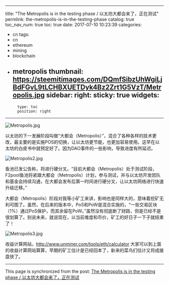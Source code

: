 
---
title: "The Metropolis is in the testing phase / 以太坊大都会来了，正在测试"
permlink: the-metropolis-is-in-the-testing-phase
catalog: true
toc_nav_num: true
toc: true
date: 2017-07-10 10:23:39
categories:
- cn
tags:
- cn
- ethereum
- mining
- blockchain
- metropolis
thumbnail: https://steemitimages.com/DQmfSibzUhWgiLjBdFGvL9tLCHBXUETDyk4Bz2Zrt1G5VzT/Metropolis.jpg
sidebar:
    right:
        sticky: true
widgets:
    -
        type: toc
        position: right
---


![Metropolis.jpg](https://steemitimages.com/DQmfSibzUhWgiLjBdFGvL9tLCHBXUETDyk4Bz2Zrt1G5VzT/Metropolis.jpg)

以太坊的下一发展阶段叫做“大都会（Metropolis）”，混合了各种各样的技术更改，最主要的是实施POS的切换，让以太坊更节能，也更加容易使用。这早在以太坊的白皮书中就预定好了。因为DAO事件的一些影响，导致进度有所延迟。

![Metropolis2.jpg](https://steemitimages.com/DQmR1HZroZto4vrDe2kBtSBwi3a3ZELK3hWWDnpki2VvezV/Metropolis2.jpg)


鱼池已发公告称，将进行硬分叉。“目前大都会（Metropolis）处于测试阶段，F2pool鱼池将紧跟大都会（Metropolis）计划，参与测试，并与以太坊开发团队和基金会持续沟通，在大都会发布后第一时间进行硬分叉，让以太坊网络进行快速升级迁移。”

大都会（Metropolis）阶段对我等小矿工来讲，影响也是同样大的，意味着挖矿无利可图了。虽然，在后来的版本中，PoS和PoW是混合实施的，“一些交易区块（1%）通过PoS保护，而其余留在PoW。”虽然没有彻底断了财路，但是已经不是很划算了。别说未来，就说现在，以当前难度和币价，矿工的好日子一下子就结束了！

![Metropolis3.jpg](https://steemitimages.com/DQmeahKxAoDFzEMsuNrGvJh5ypNMv4XbBE5cnhhAY8QKiGG/Metropolis3.jpg)

收益计算网站，http://www.unminer.com/tools/eth/calculator
大家可以到上面的收益计算网站算算，早期的矿工估计是已经回本了，新来的菜鸟们估计又将成接盘侠了。

- - -

This page is synchronized from the post: [The Metropolis is in the testing phase / 以太坊大都会来了，正在测试](https://steemit.com/@lemooljiang/the-metropolis-is-in-the-testing-phase)
